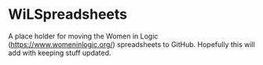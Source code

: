 # WiLSpreadsheets

A place holder for moving the Women in Logic (https://www.womeninlogic.org/) spreadsheets to GitHub.
Hopefully this will add with keeping stuff updated.
